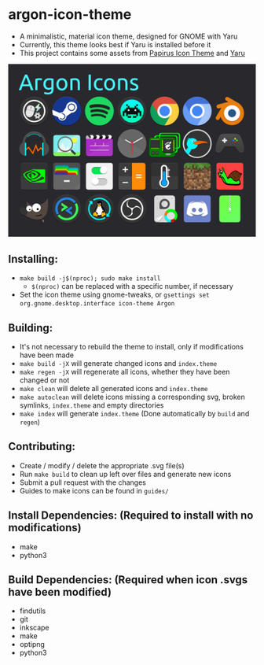 # argon-icon-theme
  - A minimalistic, material icon theme, designed for GNOME with Yaru
  - Currently, this theme looks best if Yaru is installed before it
  - This project contains some assets from [Papirus Icon Theme](https://github.com/PapirusDevelopmentTeam/papirus-icon-theme) and [Yaru](https://github.com/ubuntu/yaru)

<p align='center'>
  <img src='https://raw.githubusercontent.com/Dragon8oy/argon-icon-theme/master/Preview.png' alt="Icon Preview"/>
</p>

## Installing:
  - `make build -j$(nproc); sudo make install`
    - `$(nproc)` can be replaced with a specific number, if necessary
  - Set the icon theme using gnome-tweaks, or `gsettings set org.gnome.desktop.interface icon-theme Argon`

## Building:
  - It's not necessary to rebuild the theme to install, only if modifications have been made
  - `make build -jX` will generate changed icons and `index.theme`
  - `make regen -jX` will regenerate all icons, whether they have been changed or not
  - `make clean` will delete all generated icons and `index.theme`
  - `make autoclean` will delete icons missing a corresponding svg, broken symlinks, `index.theme` and empty directories
  - `make index` will generate `index.theme` (Done automatically by `build` and `regen`)

## Contributing:
  - Create / modify / delete the appropriate .svg file(s)
  - Run `make build` to clean up left over files and generate new icons
  - Submit a pull request with the changes
  - Guides to make icons can be found in `guides/`

## Install Dependencies: (Required to install with no modifications)
  - make
  - python3

## Build Dependencies: (Required when icon .svgs have been modified)
  - findutils
  - git
  - inkscape
  - make
  - optipng
  - python3

